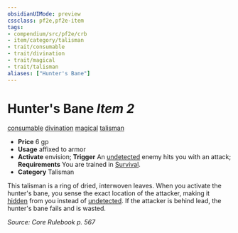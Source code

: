 ```yaml
---
obsidianUIMode: preview
cssclass: pf2e,pf2e-item
tags:
- compendium/src/pf2e/crb
- item/category/talisman
- trait/consumable
- trait/divination
- trait/magical
- trait/talisman
aliases: ["Hunter's Bane"]
---
```

# Hunter's Bane *Item 2*  
[consumable](../../../Rules/traits/consumable.md)  [divination](../../../Rules/traits/divination.md)  [magical](../../../Rules/traits/magical.md)  [talisman](../../../Rules/traits/talisman.md)  

- **Price** 6 gp
- **Usage** affixed to armor
- **Activate** envision; **Trigger** An [undetected](../../../Rules/conditions.md#Undetected) enemy hits you with an attack; **Requirements** You are trained in [Survival](../../skills.md#Survival).
- **Category** Talisman

This talisman is a ring of dried, interwoven leaves. When you activate the hunter's bane, you sense the exact location of the attacker, making it [hidden](../../../Rules/conditions.md#Hidden) from you instead of [undetected](../../../Rules/conditions.md#Undetected). If the attacker is behind lead, the hunter's bane fails and is wasted.

*Source: Core Rulebook p. 567*